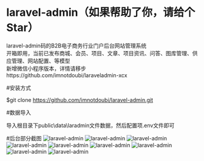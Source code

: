 # laravel-admin（如果帮助了你，请给个Star）
laravel-admin码的B2B电子商务行业门户后台网站管理系统<br>
开箱即用，当前已发布商城、会员、项目、文章、项目资讯、问答、图库管理、供应管理、网站配置、等模型<br>
新增微信小程序版本，详情请移步https://github.com/imnotdoubi/laraveladmin-xcx<br>

#安装方式

$git clone https://github.com/imnotdoubi/laravel-admin.git

#数据导入

导入根目录下public\data\laradmin文件数据，然后配置项.env文件即可


#后台部分截图
![laravel-admin](https://github.com/imnotdoubi/laravel-admin/blob/master/public/vimg/1.jpg)
![laravel-admin](https://github.com/imnotdoubi/laravel-admin/blob/master/public/vimg/2.jpg)
![laravel-admin](https://github.com/imnotdoubi/laravel-admin/blob/master/public/vimg/3.jpg)
![laravel-admin](https://github.com/imnotdoubi/laravel-admin/blob/master/public/vimg/4.jpg)
![laravel-admin](https://github.com/imnotdoubi/laravel-admin/blob/master/public/vimg/5.jpg)
![laravel-admin](https://github.com/imnotdoubi/laravel-admin/blob/master/public/vimg/6.jpg)
![laravel-admin](https://github.com/imnotdoubi/laravel-admin/blob/master/public/vimg/7.jpg)
![laravel-admin](https://github.com/imnotdoubi/laravel-admin/blob/master/public/vimg/8.jpg)
![laravel-admin](https://github.com/imnotdoubi/laravel-admin/blob/master/public/vimg/9.jpg)